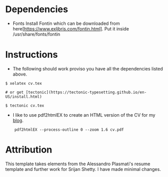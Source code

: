 # Dependencies

- Fonts
  Install Fontin which can be downloaded from here[https://www.exljbris.com/fontin.html].
  Put it inside /usr/share/fonts/fontin

# Instructions

- The following should work proviso you have all the dependencies listed above.
  
```
$ xelatex cv.tex

# or get [tectonic](https://tectonic-typesetting.github.io/en-US/install.html)

$ tectonic cv.tex
```

- I like to use pdf2htmlEX to create an HTML version of the CV for my [blog](https://gauravanand25.github.io/cv).
  
```
    pdf2htmlEX --process-outline 0 --zoom 1.6 cv.pdf
```

# Attribution

This template takes elements from the Alessandro Plasmati's resume template and further work for Srijan Shetty. I have made minimal changes.

